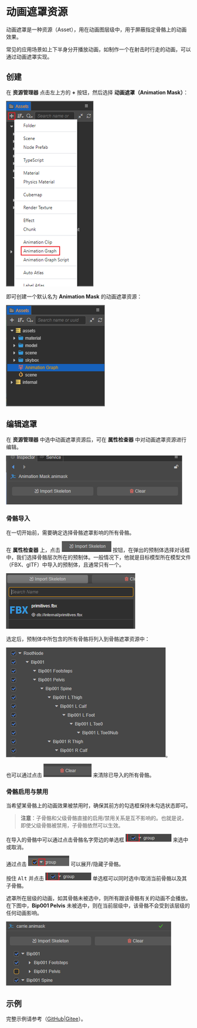 # 动画遮罩资源

动画遮罩是一种资源（Asset），用在动画图层级中，用于屏蔽指定骨骼上的动画效果。

常见的应用场景如上下半身分开播放动画，如制作一个在射击时行走的动画，可以通过动画遮罩实现。

## 创建

在 **资源管理器** 点击左上方的 **+** 按钮，然后选择 **动画遮罩（Animation Mask）**：

![create-animation-mask](animation-graph/create-animation-graph.png)

即可创建一个默认名为 **Animation Mask** 的动画遮罩资源：

![animation-mask-asset](animation-graph/animation-graph-asset.png)

## 编辑遮罩

在 **资源管理器** 中选中动画遮罩资源后，可在 **属性检查器** 中对动画遮罩资源进行编辑。

![inspector](animation-mask/inspector.png)

### 骨骼导入

在一切开始前，需要确定选择骨骼遮罩影响的所有骨骼。

在 **属性检查器** 上，点击 ![import](animation-mask/import.png) 按钮，在弹出的预制体选择对话框中，我们选择骨骼层次所在的预制体。一般情况下，他就是目标模型所在模型文件（FBX、glTF）中导入的预制体，且通常只有一个。

![import mask](animation-mask/import-skeleton.png)

选定后，预制体中所包含的所有骨骼将列入到骨骼遮罩资源中：

![bones-imported](animation-mask/import-finish.png)。

也可以通过点击 ![clear](animation-mask/clear.png) 来清除已导入的所有骨骼。

### 骨骼启用与禁用

当希望某骨骼上的动画效果被禁用时，确保其前方的勾选框保持未勾选状态即可。

> **注意**：子骨骼和父级骨骼直接的启用/禁用关系是互不影响的。也就是说，即使父级骨骼被禁用，子骨骼依然可以生效。

在导入的骨骼中可以通过点击骨骼名字旁边的单选框 ![checkbox](animation-mask/checkbox.png) 来选中或取消。

通过点击 ![expand](animation-mask/expand.png) 可以展开/隐藏子骨骼。

按住 <kbd>Alt</kbd> 并点击 ![checkbox](animation-mask/checkbox.png) 单选框可以同时选中/取消当前骨骼以及其子骨骼。

遮罩所在层级的动画，如其骨骼未被选中，则所有跟该骨骼有关的动画不会播放。在下图中，**Bip001 Pelvis** 未被选中，则在当前层级中，该骨骼不会受到该层级的任何动画影响。

![check](animation-mask/check-skeleton.png)

## 示例

完整示例请参考（[GitHub](https://github.com/cocos-creator/MarionetteDemo)|[Gitee](https://gitee.com/mirrors_cocos-creator/MarionetteDemo)）。
